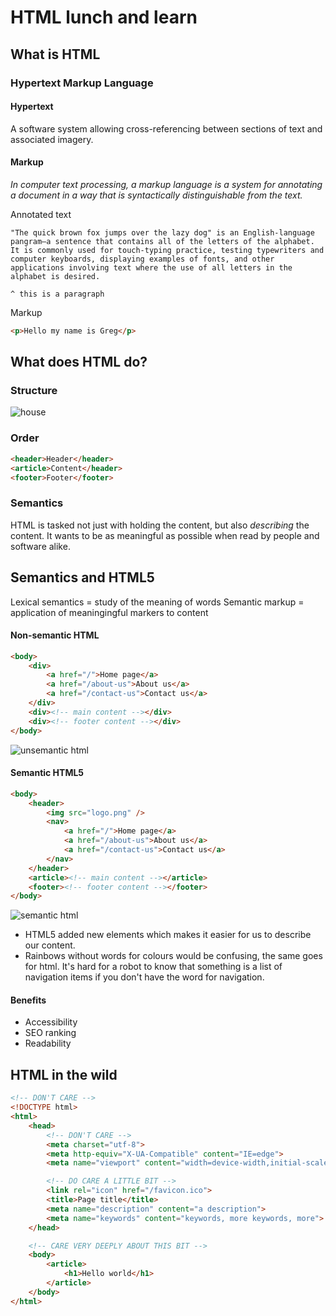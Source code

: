 # HTML lunch and learn

## What is HTML

### Hypertext Markup Language

#### Hypertext

A software system allowing cross-referencing between sections of text and associated imagery.

#### Markup

*In computer text processing, a markup language is a system for annotating a document in a way that is syntactically distinguishable from the text.*

Annotated text

```
"The quick brown fox jumps over the lazy dog" is an English-language pangram—a sentence that contains all of the letters of the alphabet. It is commonly used for touch-typing practice, testing typewriters and computer keyboards, displaying examples of fonts, and other applications involving text where the use of all letters in the alphabet is desired.

^ this is a paragraph
```

Markup

```html
<p>Hello my name is Greg</p>
```

## What does HTML do?

### Structure

![house](assets/house_frame.jpg)

### Order

```html
<header>Header</header>
<article>Content</header>
<footer>Footer</footer>
```

### Semantics

HTML is tasked not just with holding the content, but also *describing* the content. It wants to be as meaningful as possible when read by people and software alike.

## Semantics and HTML5

Lexical semantics = study of the meaning of words
Semantic markup = application of meaningingful markers to content

#### Non-semantic HTML

```html
<body>
    <div>
        <a href="/">Home page</a>
        <a href="/about-us">About us</a>
        <a href="/contact-us">Contact us</a>
    </div>
    <div><!-- main content --></div>
    <div><!-- footer content --></div>
</body>
```

![unsemantic html](assets/HTML.png)


#### Semantic HTML5

```html
<body>
    <header>
        <img src="logo.png" />
        <nav>
            <a href="/">Home page</a>
            <a href="/about-us">About us</a>
            <a href="/contact-us">Contact us</a>
        </nav>
    </header>
    <article><!-- main content --></article>
    <footer><!-- footer content --></footer>
</body>
```

![semantic html](assets/SEMANTIC_HTML.png)

* HTML5 added new elements which makes it easier for us to describe our content.
* Rainbows without words for colours would be confusing, the same goes for html. It's hard for a robot to know that something is a list of navigation items if you don't have the word for navigation.

#### Benefits

* Accessibility
* SEO ranking
* Readability

## HTML in the wild

```html
<!-- DON'T CARE -->
<!DOCTYPE html>
<html>
    <head>
        <!-- DON'T CARE -->
        <meta charset="utf-8">
        <meta http-equiv="X-UA-Compatible" content="IE=edge">
        <meta name="viewport" content="width=device-width,initial-scale=1.0">

        <!-- DO CARE A LITTLE BIT -->
        <link rel="icon" href="/favicon.ico">
        <title>Page title</title>
        <meta name="description" content="a description">
        <meta name="keywords" content="keywords, more keywords, more">
    </head>

    <!-- CARE VERY DEEPLY ABOUT THIS BIT -->
    <body>
        <article>
            <h1>Hello world</h1>
        </article>
    </body>
</html>
```